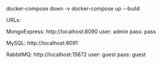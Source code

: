 docker-compose down -v
docker-compose up --build

URLs:

MongoExpress:
http://localhost:8090
user: admin
pass: pass

MySQL:
http://localhost:8091

RabbitMQ:
http://localhost:15672
user: guest
pass: guest
